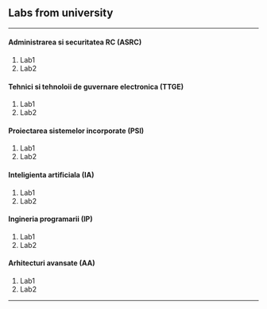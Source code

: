 ## Labs from university

***

#### Administrarea si securitatea RC (ASRC)

1. Lab1
2. Lab2

#### Tehnici si tehnoloii de guvernare electronica (TTGE)

1. Lab1
2. Lab2

#### Proiectarea sistemelor incorporate (PSI)

1. Lab1
2. Lab2

#### Inteligienta artificiala (IA)

1. Lab1
2. Lab2

#### Ingineria programarii (IP)

1. Lab1
2. Lab2

#### Arhitecturi avansate (AA)

1. Lab1
2. Lab2

***